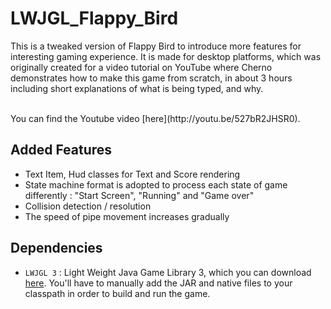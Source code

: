 # LWJGL_Flappy_Bird

This is a tweaked version of Flappy Bird to introduce more features for interesting gaming experience.
It is made for desktop platforms, which was originally created for a video tutorial on YouTube where Cherno demonstrates how to make this game from scratch, in about 3 hours including short explanations of what is being typed, and why. 

<br />
  You can find the Youtube video [here](http://youtu.be/527bR2JHSR0). <br /> 

## Added Features
* Text Item, Hud classes for Text and Score rendering
* State machine format is adopted to process each state of game differently 
 : "Start Screen", "Running" and "Game over" 
* Collision detection / resolution
* The speed of pipe movement increases gradually 
## Dependencies
* `LWJGL 3` : Light Weight Java Game Library 3, which you can download [here](http://www.lwjgl.org/download). You'll have to manually add the JAR and native files to your classpath in order to build and run the game.
